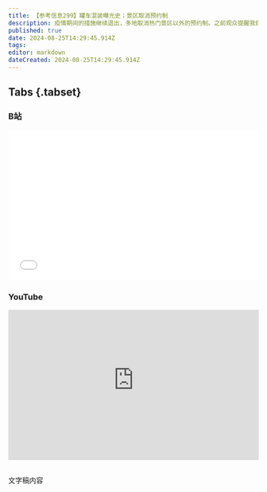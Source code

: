 ```yaml
---
title: 【参考信息299】罐车混装曝光史；景区取消预约制
description: 疫情期间的措施继续退出，多地取消热门景区以外的预约制。之前观众提醒我们关注《新京报》曝光“罐车卸完煤制油直接装运食用油”，当时觉得不算大，应该很快得到处理。但或许因为涉及央企，在官方回应之前是诡异的沉默。央视网评论，这么多年没有行业内的人站出来，而是靠记者得到线索追查出来，媒体干了监管的活。这番话由普通人来说很正常，但央视网来说就很别扭。地方债务倒查又有新典型，独山潘志立从级别和举债体量上都过气了。
published: true
date: 2024-08-25T14:29:45.914Z
tags: 
editor: markdown
dateCreated: 2024-08-25T14:29:45.914Z
---
```


## Tabs {.tabset}
### B站
<div style="position: relative; padding: 30% 45%;">
<iframe style="position: absolute; width: 100%; height: 100%; left: 0; top: 0;" src="//player.bilibili.com/player.html?&bvid=BV号&page=1&as_wide=1&high_quality=1&danmaku=1&autoplay=0" scrolling="no" border="0" frameborder="no" framespacing="0" allowfullscreen="true"></iframe>
</div>

### YouTube
<div style="position: relative; padding: 30% 45%;">
<iframe style="position: absolute; top: 0; left: 0; width: 100%; height: 100%;" src="https://www.youtube-nocookie.com/embed/YouTubeVID" title="YouTube video player" frameborder="0" allow="accelerometer; autoplay; clipboard-write; encrypted-media; gyroscope; picture-in-picture" allowfullscreen></iframe>
</div>

## 

文字稿内容
